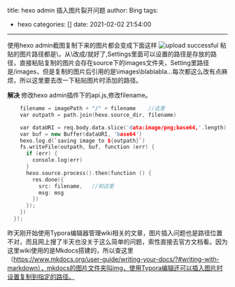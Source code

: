 title: hexo admin 插入图片裂开问题
author: Bing
tags:
  - hexo
categories: []
date: 2021-02-02 21:54:00
---
使用hexo admin截图复制下来的图片都会变成下面这样 
![upload successful](路径) 
粘贴的图片路径都是\，从\改成/就好了,Settings里面可以设置的路径是存放的路径，直接粘贴复制的图片会存在source下的images文件夹，Setting里路径是/images，但是复制的图片后引用的是\\images\blablabla...每次都这么改有点麻烦，所以这里要去改一下粘贴图片时添加的路径。  

**解决** 
修改hexo admin插件下的api.js,修改filename。

``` c++
    filename = imagePath + "/" + filename    //这里
    var outpath = path.join(hexo.source_dir, filename)

    var dataURI = req.body.data.slice('data:image/png;base64,'.length)
    var buf = new Buffer(dataURI, 'base64')
    hexo.log.d(`saving image to ${outpath}`)
    fs.writeFile(outpath, buf, function (err) {
      if (err) {
        console.log(err)
      }
      hexo.source.process().then(function () {
        res.done({
          src: filename,   //和这里
          msg: msg
        })
      });
    })
  });
```
昨天刚开始使用Typora编辑器管理wiki相关的文章，图片插入问题也是路径位置不对，而且网上搜了半天也没关于这么简单的问题，索性直接去官方文档看。因为这里wiki使用的是Mkdocs搭建的，所以查这里（https://www.mkdocs.org/user-guide/writing-your-docs/?#writing-with-markdown），mkdocs的图片文件夹叫img，使用Typora编辑还可以插入图片时设置复制到指定的路径。